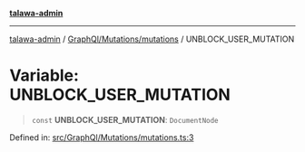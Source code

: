 [**talawa-admin**](../../../../README.md)

***

[talawa-admin](../../../../README.md) / [GraphQl/Mutations/mutations](../README.md) / UNBLOCK\_USER\_MUTATION

# Variable: UNBLOCK\_USER\_MUTATION

> `const` **UNBLOCK\_USER\_MUTATION**: `DocumentNode`

Defined in: [src/GraphQl/Mutations/mutations.ts:3](https://github.com/gautam-divyanshu/talawa-admin/blob/619e831a8e34de2906df3277eb6df8b5309fb2fc/src/GraphQl/Mutations/mutations.ts#L3)

